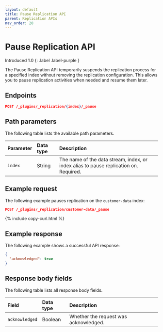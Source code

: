 ```yaml
---
layout: default
title: Pause Replication API
parent: Replication APIs
nav_order: 20
---
```


# Pause Replication API
Introduced 1.0
{: .label .label-purple }

The Pause Replication API temporarily suspends the replication process for a specified index without removing the replication configuration. This allows you to pause replication activities when needed and resume them later.

<!-- spec_insert_start
api: replication.pause
component: endpoints
-->
## Endpoints
```json
POST /_plugins/_replication/{index}/_pause
```
<!-- spec_insert_end -->

## Path parameters

The following table lists the available path parameters.

| Parameter | Data type | Description |
| :--- | :--- | :--- |
| `index` | String | The name of the data stream, index, or index alias to pause replication on. Required. |

## Example request

The following example pauses replication on the `customer-data` index:

```json
POST /_plugins/_replication/customer-data/_pause
```
{% include copy-curl.html %}

## Example response

The following example shows a successful API response:

```json
{
  "acknowledged": true
}
```

## Response body fields

The following table lists all response body fields.

| Field | Data type | Description |
| :--- | :--- | :--- |
| `acknowledged` | Boolean | Whether the request was acknowledged. |
